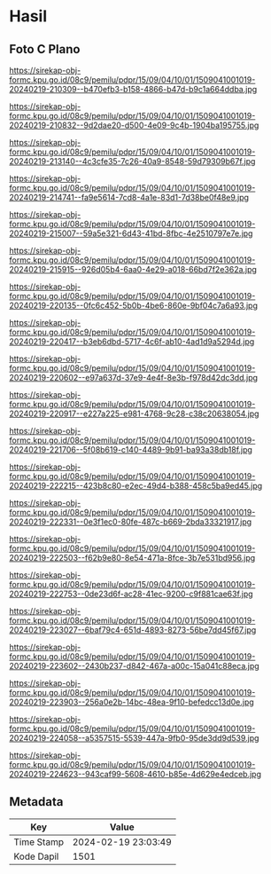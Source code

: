 # Hasil

## Foto C Plano

https://sirekap-obj-formc.kpu.go.id/08c9/pemilu/pdpr/15/09/04/10/01/1509041001019-20240219-210309--b470efb3-b158-4866-b47d-b9c1a664ddba.jpg

https://sirekap-obj-formc.kpu.go.id/08c9/pemilu/pdpr/15/09/04/10/01/1509041001019-20240219-210832--9d2dae20-d500-4e09-9c4b-1904ba195755.jpg

https://sirekap-obj-formc.kpu.go.id/08c9/pemilu/pdpr/15/09/04/10/01/1509041001019-20240219-213140--4c3cfe35-7c26-40a9-8548-59d79309b67f.jpg

https://sirekap-obj-formc.kpu.go.id/08c9/pemilu/pdpr/15/09/04/10/01/1509041001019-20240219-214741--fa9e5614-7cd8-4a1e-83d1-7d38be0f48e9.jpg

https://sirekap-obj-formc.kpu.go.id/08c9/pemilu/pdpr/15/09/04/10/01/1509041001019-20240219-215007--59a5e321-6d43-41bd-8fbc-4e2510797e7e.jpg

https://sirekap-obj-formc.kpu.go.id/08c9/pemilu/pdpr/15/09/04/10/01/1509041001019-20240219-215915--926d05b4-6aa0-4e29-a018-66bd7f2e362a.jpg

https://sirekap-obj-formc.kpu.go.id/08c9/pemilu/pdpr/15/09/04/10/01/1509041001019-20240219-220135--0fc6c452-5b0b-4be6-860e-9bf04c7a6a93.jpg

https://sirekap-obj-formc.kpu.go.id/08c9/pemilu/pdpr/15/09/04/10/01/1509041001019-20240219-220417--b3eb6dbd-5717-4c6f-ab10-4ad1d9a5294d.jpg

https://sirekap-obj-formc.kpu.go.id/08c9/pemilu/pdpr/15/09/04/10/01/1509041001019-20240219-220602--e97a637d-37e9-4e4f-8e3b-f978d42dc3dd.jpg

https://sirekap-obj-formc.kpu.go.id/08c9/pemilu/pdpr/15/09/04/10/01/1509041001019-20240219-220917--e227a225-e981-4768-9c28-c38c20638054.jpg

https://sirekap-obj-formc.kpu.go.id/08c9/pemilu/pdpr/15/09/04/10/01/1509041001019-20240219-221706--5f08b619-c140-4489-9b91-ba93a38db18f.jpg

https://sirekap-obj-formc.kpu.go.id/08c9/pemilu/pdpr/15/09/04/10/01/1509041001019-20240219-222215--423b8c80-e2ec-49d4-b388-458c5ba9ed45.jpg

https://sirekap-obj-formc.kpu.go.id/08c9/pemilu/pdpr/15/09/04/10/01/1509041001019-20240219-222331--0e3f1ec0-80fe-487c-b669-2bda33321917.jpg

https://sirekap-obj-formc.kpu.go.id/08c9/pemilu/pdpr/15/09/04/10/01/1509041001019-20240219-222503--f62b9e80-8e54-471a-8fce-3b7e531bd956.jpg

https://sirekap-obj-formc.kpu.go.id/08c9/pemilu/pdpr/15/09/04/10/01/1509041001019-20240219-222753--0de23d6f-ac28-41ec-9200-c9f881cae63f.jpg

https://sirekap-obj-formc.kpu.go.id/08c9/pemilu/pdpr/15/09/04/10/01/1509041001019-20240219-223027--6baf79c4-651d-4893-8273-56be7dd45f67.jpg

https://sirekap-obj-formc.kpu.go.id/08c9/pemilu/pdpr/15/09/04/10/01/1509041001019-20240219-223602--2430b237-d842-467a-a00c-15a041c88eca.jpg

https://sirekap-obj-formc.kpu.go.id/08c9/pemilu/pdpr/15/09/04/10/01/1509041001019-20240219-223903--256a0e2b-14bc-48ea-9f10-befedcc13d0e.jpg

https://sirekap-obj-formc.kpu.go.id/08c9/pemilu/pdpr/15/09/04/10/01/1509041001019-20240219-224058--a5357515-5539-447a-9fb0-95de3dd9d539.jpg

https://sirekap-obj-formc.kpu.go.id/08c9/pemilu/pdpr/15/09/04/10/01/1509041001019-20240219-224623--943caf99-5608-4610-b85e-4d629e4edceb.jpg


## Metadata

| Key        | Value               |
| ---------- | ------------------- |
| Time Stamp | 2024-02-19 23:03:49 |
| Kode Dapil | 1501                |



